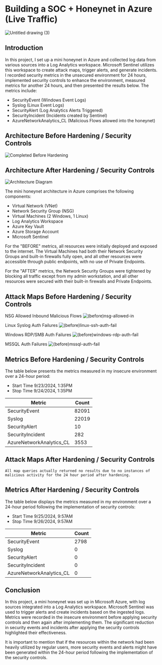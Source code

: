 # Building a SOC + Honeynet in Azure (Live Traffic)
![Untitled drawing (3)](https://github.com/user-attachments/assets/cb551476-6f70-4eb5-bf22-0be793cb1038)


## Introduction

In this project, I set up a mini honeynet in Azure and collected log data from various sources into a Log Analytics workspace. Microsoft Sentinel utilizes this workspace to create attack maps, trigger alerts, and generate incidents. I recorded security metrics in the unsecured environment for 24 hours, implemented security controls to enhance the environment, measured metrics for another 24 hours, and then presented the results below. The metrics include:

- SecurityEvent (Windows Event Logs)
- Syslog (Linux Event Logs)
- SecurityAlert (Log Analytics Alerts Triggered)
- SecurityIncident (Incidents created by Sentinel)
- AzureNetworkAnalytics_CL (Malicious Flows allowed into the honeynet)

## Architecture Before Hardening / Security Controls
![Completed Before Hardening](https://github.com/user-attachments/assets/85b14ebf-1b2e-4c6b-a320-13240da17c1e)


## Architecture After Hardening / Security Controls
![Architecture Diagram](https://github.com/steveabner/Cloud-SOC/assets/164390231/b2b82fae-ad05-458a-9ebc-930f17e4a22b)

The mini honeynet architecture in Azure comprises the following components:

- Virtual Network (VNet)
- Network Security Group (NSG)
- Virtual Machines (2 Windows, 1 Linux)
- Log Analytics Workspace
- Azure Key Vault
- Azure Storage Account
- Microsoft Sentinel

For the "BEFORE" metrics, all resources were initially deployed and exposed to the internet. The Virtual Machines had both their Network Security Groups and built-in firewalls fully open, and all other resources were accessible through public endpoints, with no use of Private Endpoints.

For the "AFTER" metrics, the Network Security Groups were tightened by blocking all traffic except from my admin workstation, and all other resources were secured with their built-in firewalls and Private Endpoints.

## Attack Maps Before Hardening / Security Controls

NSG Allowed Inbound Malicious Flows
![(before)nsg-allowed-in](https://github.com/user-attachments/assets/521f4940-9de4-468a-b4c6-d7c2a754c28b)

Linux Syslog Auth Failures
![(before)linux-ssh-auth-fail](https://github.com/user-attachments/assets/c3efbb75-95e0-4ffe-9282-067be74f97f1)

Windows RDP/SMB Auth Failures
![(before)windows-rdp-auth-fail](https://github.com/user-attachments/assets/6fb158c9-17ed-4ecd-8bb9-b05b76df1734)

MSSQL Auth Failures
![(before)mssql-auth-fail](https://github.com/user-attachments/assets/26210ced-3fe1-4671-a6cd-8bca3046b6be)

<!-- ![NSG Allowed Inbound Malicious Flows](https://github.com/steveabner/Cloud-SOC/assets/164390231/65a62138-0290-4d11-81ed-bfbfdf370d85)<br> -->
<!-- ![Linux Syslog Auth Failures](https://github.com/steveabner/Cloud-SOC/assets/164390231/e61e0ad4-4933-4f9f-bc5e-1b25aa1c9de3)<br> -->
<!-- ![Windows RDP/SMB Auth Failures](https://github.com/steveabner/Cloud-SOC/assets/164390231/4b10bbfd-b4fa-4187-a262-b677d17c8cb6)<br> -->

## Metrics Before Hardening / Security Controls

The table below presents the metrics measured in my insecure environment over a 24-hour period:

- Start Time 9/23/2024, 1:35PM
- Stop Time 9/24/2024, 1:35PM

| Metric                   | Count
| ------------------------ | -----
| SecurityEvent            | 82091
| Syslog                   | 22019
| SecurityAlert            | 10
| SecurityIncident         | 282
| AzureNetworkAnalytics_CL | 3553

## Attack Maps After Hardening / Security Controls

```All map queries actually returned no results due to no instances of malicious activity for the 24 hour period after hardening.```

## Metrics After Hardening / Security Controls

The table below displays the metrics measured in my environment over a 24-hour period following the implementation of security controls:

- Start Time 9/25/2024, 9:57AM
- Stop Time 9/26/2024, 9:57AM

| Metric                   | Count
| ------------------------ | -----
| SecurityEvent            | 2798
| Syslog                   | 0
| SecurityAlert            | 0
| SecurityIncident         | 0
| AzureNetworkAnalytics_CL | 0

## Conclusion

In this project, a mini honeynet was set up in Microsoft Azure, with log sources integrated into a Log Analytics workspace. Microsoft Sentinel was used to trigger alerts and create incidents based on the ingested logs. Metrics were recorded in the insecure environment before applying security controls and then again after implementing them. The significant reduction in security events and incidents after applying the security controls highlighted their effectiveness.

It is important to mention that if the resources within the network had been heavily utilized by regular users, more security events and alerts might have been generated within the 24-hour period following the implementation of the security controls.
